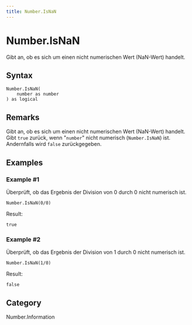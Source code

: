```yaml
---
title: Number.IsNaN
---
```


# Number.IsNaN


Gibt an, ob es sich um einen nicht numerischen Wert (NaN-Wert) handelt.


## Syntax

```powerquery
Number.IsNaN(
    number as number
) as logical
```


## Remarks

Gibt an, ob es sich um einen nicht numerischen Wert (NaN-Wert) handelt. Gibt <code>true</code> zurück, wenn "<code>number</code>" nicht numerisch (<code>Number.IsNaN</code>) ist. Andernfalls wird <code>false</code> zurückgegeben.


## Examples

### Example #1 
Überprüft, ob das Ergebnis der Division von 0 durch 0 nicht numerisch ist.
```powerquery
Number.IsNaN(0/0)
```

Result: 
```powerquery
true
```


### Example #2 
Überprüft, ob das Ergebnis der Division von 1 durch 0 nicht numerisch ist.
```powerquery
Number.IsNaN(1/0)
```

Result: 
```powerquery
false
```




## Category
Number.Information
